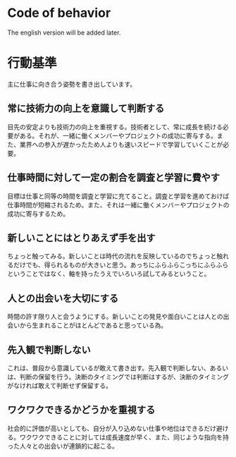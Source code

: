 Code of behavior
================

The english version will be added later.

行動基準
=======

主に仕事に向き合う姿勢を書き出しています。

## 常に技術力の向上を意識して判断する

目先の安定よりも技術力の向上を重視する。技術者として、常に成長を続ける必要がある。それが、一緒に働くメンバーやプロジェクトの成功に寄与する。また、業界への参入が遅かったため人よりも速いスピードで学習していくことが必要。

## 仕事時間に対して一定の割合を調査と学習に費やす

目標は仕事と同等の時間を調査と学習に充てること。調査と学習を進めておけば仕事時間が短縮されるため。また、それは一緒に働くメンバーやプロジェクトの成功に寄与するため。

## 新しいことにはとりあえず手を出す

ちょっと触ってみる。新しいことは時代の流れを反映しているのでちょっと触れるだけでも、得られるものが大きいと思う。あっちにふらふらこっちにふらふらということではなく、軸を持ったうえでいろいろ試してみるということ。

## 人との出会いを大切にする

時間の許す限り人と会うようにする。新しいことの発見や面白いことは人との出会いから生まれることがほとんどであると思っている為。

## 先入観で判断しない

これは、普段から意識しているが敢えて書き出す。先入観で判断しない、あるいは、判断の保留を行う。決断のタイミングでは判断はするが、決断のタイミングがなければ敢えて判断せず保留する。

## ワクワクできるかどうかを重視する

社会的に評価が高いとしても、自分が入り込めない仕事や地位はできるだけ避ける。ワクワクできることに対しては成長速度が早く、また、同じような指向を持った人々との出会いが連鎖的に起こる。